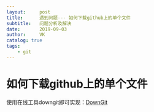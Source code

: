 ```yaml
---
layout:     post
title:      遇到问题--- 如何下载github上的单个文件
subtitle:   问题分析及解决
date:       2019-09-03
author:     VK
catalog: true
tags:
    - git
---
```


# 如何下载github上的单个文件

使用在线工具downgit即可实现：[DownGit](https://minhaskamal.github.io/DownGit/#/home)

